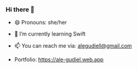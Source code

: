 ### Hi there 👋



 - 😄 Pronouns: she/her 
 - 🌱 I’m currently learning Swift
 - 📫 You can reach me via: alegudiell@gmail.com

- Portfolio: https://ale-gudiel.web.app
